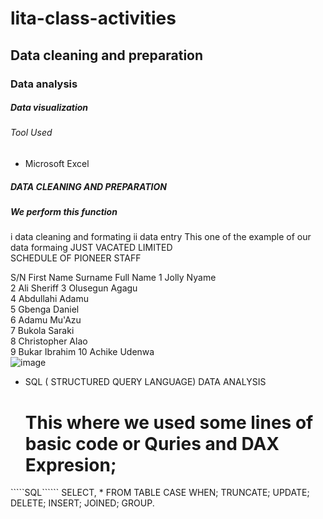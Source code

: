 # lita-class-activities
## Data cleaning and preparation
### Data analysis
##### Data visualization
###### Tool Used 
* Microsoft Excel
##### DATA CLEANING AND PREPARATION
##### We perform this function
i  data cleaning and formating
ii data entry
This one of the example of our data formaing
JUST VACATED LIMITED			
SCHEDULE OF PIONEER STAFF			
			
S/N	First Name	Surname	Full Name
1	Jolly	Nyame	
2	Ali	Sheriff	
3	Olusegun	Agagu	
4	Abdullahi	Adamu	
5	Gbenga	Daniel	
6	Adamu	Mu'Azu	
7	Bukola	Saraki	
8	Christopher	Alao	
9	Bukar	Ibrahim	
10	Achike	Udenwa	
![image](https://github.com/user-attachments/assets/2be7e7fb-a762-4e8b-a5d7-94a7d45ac84c)

* SQL ( STRUCTURED QUERY LANGUAGE) DATA ANALYSIS
  # This where we used some lines of basic code or Quries and DAX Expresion;
`````SQL``````
  SELECT, * FROM TABLE
  CASE WHEN;
  TRUNCATE;
  UPDATE;
  DELETE;
  INSERT;
  JOINED;
  GROUP. 
